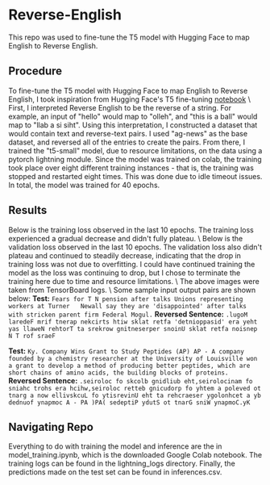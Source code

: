 # Reverse-English
This repo was used to fine-tune the T5 model with Hugging Face to map English to Reverse English.

## Procedure
To fine-tune the T5 model with Hugging Face to map English to Reverse English, I took inspiration from Hugging Face's T5 fine-tuning [notebook](https://colab.research.google.com/github/NielsRogge/Transformers-Tutorials/blob/master/T5/Fine_tune_CodeT5_for_generating_docstrings_from_Ruby_code.ipynb#scrollTo=spbNHeE5ETpG)
\\
First, I interpreted Reverse English to be the reverse of a string. For example, an input of "hello" would map to "olleh", and "this is a ball" would map to "llab a si siht". Using this interpretation, I constructed a dataset that would contain text and reverse-text pairs. I used "ag-news" as the base dataset, and reversed all of the entries to create the pairs. From there, I trained the "t5-small" model, due to resource limitations, on the data using a pytorch lightning module. Since the model was trained on colab, the training took place over eight different training instances - that is, the training was stopped and restarted eight times. This was done due to idle timeout issues. In total, the model was trained for 40 epochs.

## Results
Below is the training loss observed in the last 10 epochs. The training loss experienced a gradual decrease and didn't fully plateau.
\\
Below is the validation loss observed in the last 10 epochs. The validation loss also didn't plateau and continued to steadily decrease, indicating that the drop in training loss was not due to overfitting. I could have continued training the model as the loss was continuing to drop, but I chose to terminate the training here due to time and resource limitations.
\\
The above images were taken from TensorBoard logs.
\\
Some sample input output pairs are shown below:
**Test:** `Fears for T N pension after talks Unions representing workers at Turner   Newall say they are 'disappointed' after talks with stricken parent firm Federal Mogul.`
**Reversed Sentence:** `.lugoM laredeF mrif tnerap nekcirts htiw sklat retfa 'detnioppasid' era yeht yas llaweN rehtorT ta srekrow gnitneserper snoinU sklat retfa noisnep N T rof sraeF`

**Test:** `Ky. Company Wins Grant to Study Peptides (AP) AP - A company founded by a chemistry researcher at the University of Louisville won a grant to develop a method of producing better peptides, which are short chains of amino acids, the building blocks of proteins.`
**Reversed Sentence:** `.seiroloc fo skcolb gnidliub eht,seirolocinam fo sniahc trohs era hcihw,seiroloc retteb gnicudorp fo yhtem a poleved ot tnarg a now ellivskcuL fo ytisrevinU eht ta rehcraeser ygolonhcet a yb dednuof ynapmoc A - PA )PA( sedeptiP ydutS ot tnarG sniW ynapmoC.yK`

## Navigating Repo
Everything to do with training the model and inference are the in model_training.ipynb, which is the downloaded Google Colab notebook. The training logs can be found in the lightning_logs directory. Finally, the predictions made on the test set can be found in inferences.csv.
